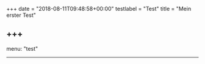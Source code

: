 +++
date = "2018-08-11T09:48:58+00:00"
testlabel = "Test"
title = "Mein erster Test"

+++
--- 

menu: "test" 

---